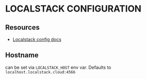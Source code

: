 # LOCALSTACK CONFIGURATION

## Resources
- [Localstack config docs](https://docs.localstack.cloud/references/configuration/)


## Hostname
can be set via `LOCALSTACK_HOST` env var.
Defaults to `localhost.localstack.cloud:4566`
